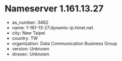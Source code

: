 # Nameserver 1.161.13.27

* as_number: 3462
* name: 1-161-13-27.dynamic-ip.hinet.net.
* city: New Taipei
* country: TW
* organization: Data Communication Business Group
* version: Unknown
* dnssec: Unknown
